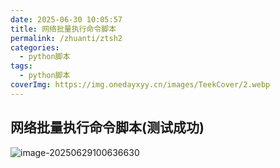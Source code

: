 ```yaml
---
date: 2025-06-30 10:05:57
title: 网络批量执行命令脚本
permalink: /zhuanti/ztsh2
categories:
  - python脚本
tags:
  - python脚本
coverImg: https://img.onedayxyy.cn/images/TeekCover/2.webp
---
```

## 网络批量执行命令脚本(测试成功)

![image-20250629100636630](https://img.onedayxyy.cn/images/image-20250629100636630.png)